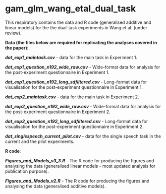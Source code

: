 # gam_glm_wang_etal_dual_task

This respiratory contains the data and R code (generalised additive and linear models) for the the dual-task experiments in Wang et al. (under review).

**Data (the files below are required for replicating the analyses covered in the paper)**:

**_dat_exp1_maintask.csv_** - data for the main task in Experiment 1.

**_dat_exp1_question_n192_wide_raw.csv_** - Wide-format data for analysis for the post-experiment questionnaire in Experiment 1.

**_dat_exp1_question_n192_long_sdfiltered.csv_** - Long-format data for visualisation for the post-experiment questionnaire in Experiment 1.

**_dat_exp2_maintask.csv_** - data for the main task in Experiment 2.


**_dat_exp2_question_n192_wide_raw.csv_** - Wide-format data for analysis for the post-experiment questionnaire in Experiment 2.

**_dat_exp2_question_n192_long_sdfiltered.csv_** - Long-format data for visualisation for the post-experiment questionnaire in Experiment 2.

**_dat_singlespeech_current_pilot.csv_** - data for the single speech task in the current and the pilot experiments.



**R code**:

**_Figures_and_Models_v3_3.R_** - The R code for producing the figures and analysing the data (generalised linear models - most updated analysis for publication purpose).

**_Figures_and_Models_v2.R_** - The R code for producing the figures and analysing the data (generalised additive models).
